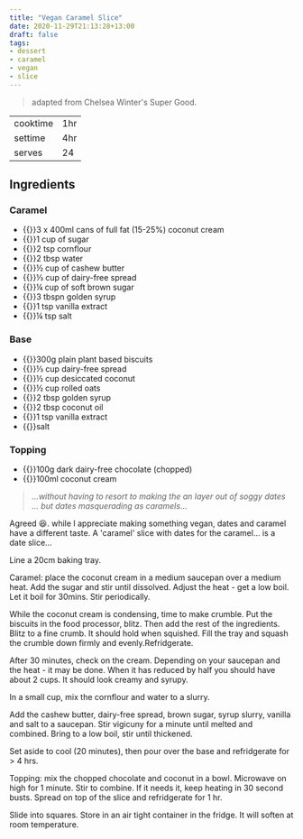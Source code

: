 ```yaml
---
title: "Vegan Caramel Slice"
date: 2020-11-29T21:13:28+13:00
draft: false
tags: 
- dessert
- caramel
- vegan
- slice
---
```


> adapted from Chelsea Winter's Super Good.

| ||
|-|-|
| cooktime | 1hr |
| settime | 4hr |
| serves | 24 |

## Ingredients

### Caramel
- {{<c>}}3 x 400ml cans of full fat (15-25%) coconut cream
- {{<c>}}1 cup of sugar
- {{<c>}}2 tsp cornflour
- {{<c>}}2 tbsp water
- {{<c>}}½ cup of cashew butter
- {{<c>}}⅓ cup of dairy-free spread
- {{<c>}}¼ cup of soft brown sugar
- {{<c>}}3 tbspn golden syrup
- {{<c>}}1 tsp vanilla extract
- {{<c>}}¼ tsp salt

### Base
- {{<c>}}300g plain plant based biscuits
- {{<c>}}⅓ cup dairy-free spread
- {{<c>}}½ cup desiccated  coconut
- {{<c>}}½ cup rolled oats
- {{<c>}}2 tbsp golden syrup
- {{<c>}}2 tbsp coconut oil
- {{<c>}}1 tsp vanilla extract
- {{<c>}}salt

### Topping
- {{<c>}}100g dark dairy-free chocolate (chopped)
- {{<c>}}100ml coconut cream

> _...without having to resort to making the an layer out of soggy dates ... but dates masquerading as caramels_...

Agreed 😆. while I appreciate making something vegan, dates and caramel have a different taste. A 'caramel' slice with dates for the caramel... is a date slice...

Line a 20cm baking tray.

Caramel: place the coconut cream in a medium saucepan over a medium heat. Add the sugar and stir until dissolved. Adjust the heat - get a low boil. Let it boil for 30mins. Stir periodically.

While the coconut cream is condensing, time to make crumble. Put the biscuits in the food processor, blitz. Then add the rest of the ingredients. Blitz to a fine crumb. It should hold when squished. Fill the tray and squash the crumble down firmly and evenly.Refridgerate.

After 30 minutes, check on the cream. Depending on your saucepan and the heat - it may be done. When it has reduced by half you should have about 2 cups. It should look creamy and syrupy.

In a small cup, mix the cornflour and water to a slurry.

Add the cashew butter, dairy-free spread, brown sugar, syrup slurry, vanilla and salt to a saucepan. Stir vigicuny for a minute until melted and combined. Bring to a low boil, stir until thickened.

Set aside to cool (20 minutes), then pour over the base and refridgerate for > 4 hrs.

Topping: mix the chopped chocolate and coconut in a bowl. Microwave on high for 1 minute. Stir to combine. If it needs it, keep heating in 30 second busts. Spread on top of the slice and refridgerate for 1 hr.

Slide into squares. Store in an air tight container in the fridge. It will soften at room temperature.

